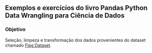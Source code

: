 ## Exemplos e exercícios do livro Pandas Python Data Wrangling para Ciência de Dados

### Objetivo
Seleção, limpeza e transformação dos dados provenientes do dataset chamado [Flag Dataset](https://archive.ics.uci.edu/ml/datasets/Flags).